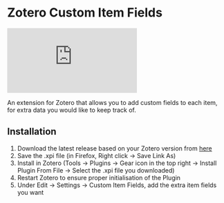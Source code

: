 # Zotero Custom Item Fields

![downloads](<https://img.shields.io/github/downloads/dominic-dallosto/zotero-custom-item-fields/latest/zotero-custom-item-fields.xpi?style=flat-square&label=Downloads%20(latest%20version)>)

An extension for Zotero that allows you to add custom fields to each item, for extra data you would like to keep track of.

## Installation

1. Download the latest release based on your Zotero version from [here](https://github.com/Dominic-DallOsto/zotero-custom-item-fields/releases/latest)
2. Save the .xpi file (in Firefox, Right click -> Save Link As)
3. Install in Zotero (Tools -> Plugins -> Gear icon in the top right -> Install Plugin From File -> Select the .xpi file you downloaded)
4. Restart Zotero to ensure proper initialisation of the Plugin
5. Under Edit -> Settings -> Custom Item Fields, add the extra item fields you want
